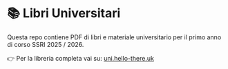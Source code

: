# 📚 Libri Universitari

Questa repo contiene PDF di libri e materiale universitario per il primo anno di corso SSRI 2025 / 2026.

👉 Per la libreria completa vai su: [uni.hello-there.uk](https://uni.hello-there.uk)
